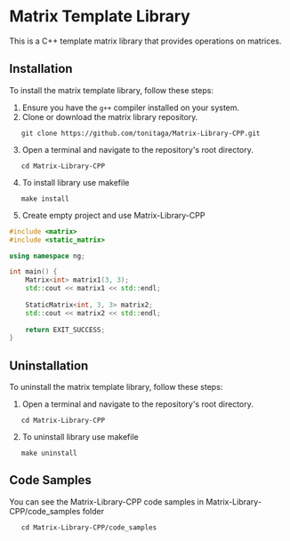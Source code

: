 # Matrix Template Library

This is a C++ template matrix library that provides operations on matrices.

## Installation

To install the matrix template library, follow these steps:

1. Ensure you have the `g++` compiler installed on your system.
2. Clone or download the matrix library repository.

```shell
   git clone https://github.com/tonitaga/Matrix-Library-CPP.git
```
3. Open a terminal and navigate to the repository's root directory.

```shell
   cd Matrix-Library-CPP
```

4. To install library use makefile

```shell
   make install
```

5. Create empty project and use Matrix-Library-CPP

```cpp
#include <matrix>
#include <static_matrix>

using namespace ng;

int main() {
    Matrix<int> matrix1(3, 3);
    std::cout << matrix1 << std::endl;
    
    StaticMatrix<int, 3, 3> matrix2;
    std::cout << matrix2 << std::endl;
    
    return EXIT_SUCCESS;
}
```

## Uninstallation

To uninstall the matrix template library, follow these steps:

1. Open a terminal and navigate to the repository's root directory.

```shell
   cd Matrix-Library-CPP
```

2. To uninstall library use makefile

```shell
   make uninstall
```

## Code Samples

You can see the Matrix-Library-CPP code samples in Matrix-Library-CPP/code_samples folder

```shell
   cd Matrix-Library-CPP/code_samples
```
